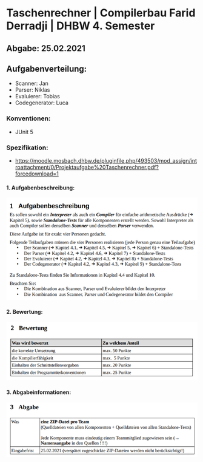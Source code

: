 # Taschenrechner | Compilerbau Farid Derradji | DHBW 4. Semester

## Abgabe: 25.02.2021 

## Aufgabenverteilung:
* Scanner: Jan
* Parser: Niklas
* Evaluierer: Tobias
* Codegenerator: Luca


### Konventionen:
* JUnit 5

### Spezifikation:
* https://moodle.mosbach.dhbw.de/pluginfile.php/493503/mod_assign/introattachment/0/Projektaufgabe%20Taschenrechner.pdf?forcedownload=1

#### 1. Aufgabenbeschreibung:
![Aufgabenbeschreibung](images/image.png)

#### 2. Bewertung:
![Bewertung](images/picture2.png)

#### 3. Abgabeinformationen:
![Abgabeinformationen](images/picture3.png)
